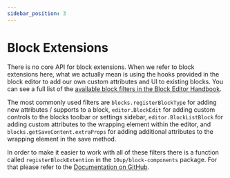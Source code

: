 ```yaml
---
sidebar_position: 3
---
```


# Block Extensions
There is no core API for block extensions. When we refer to block extensions here, what we actually mean is using the hooks provided in the block editor to add our own custom attributes and UI to existing blocks. You can see a full list of the [available block filters in the Block Editor Handbook](https://developer.wordpress.org/block-editor/reference-guides/filters/block-filters/). 

The most commonly used filters are `blocks.registerBlockType` for adding new attributes / supports to a block, `editor.BlockEdit` for adding custom controls to the blocks toolbar or settings sidebar, `editor.BlockListBlock` for adding custom attributes to the wrapping element within the editor, and `blocks.getSaveContent.extraProps` for adding additional attributes to the wrapping element in the save method.

In order to make it easier to work with all of these filters there is a function called `registerBlockExtention` in the `10up/block-components` package. For that please refer to the [Documentation on GitHub](https://github.com/10up/block-components#registerblockextention).